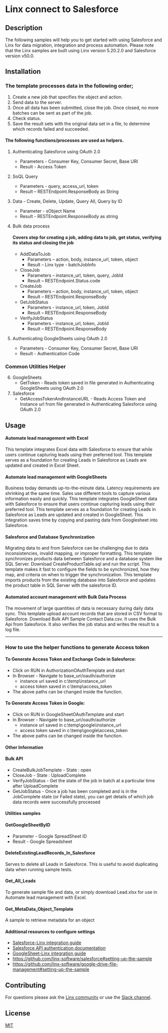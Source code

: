 # Linx connect to Salesforce
## Description
The following samples will help you to get started with using Salesforce and Linx for data migration, integration and process automation.  Please note that the Linx samples are built using Linx version 5.20.2.0 and Salesforce version v50.0.  
## Installation
### The template processes data in the following order;
1.	Create a new job that specifies the object and action.
2.	Send data to the server.
3.	Once all data has been submitted, close the job. Once closed, no more batches can be sent as part of the job.
4.	Check status. 
5.	Save the result sets with the original data set in a file, to determine which records failed and succeeded.
 #### The following functions/processes are used as helpers.  
1.	Authenticating Salesforce using OAuth 2.0
     - Parameters - Consumer Key, Consumer Secret, Base URI
     - Result - Access Token
2.	SoQL Query 
     - Parameters - query, access_url, token
     - Result – RESTEndpoint.ResponseBody as String
3.	Data - Create, Delete, Update, Query All, Query by ID 
     - Parameter - sObject Name
     - Result - RESTEndpoint.ResponseBody as string
4.	Bulk data process 
    #### Covers step for creating a job, adding data to job, get status, verifying its status and closing the job
     - AddDataToJob 
          - Parameters – action, body, instance_url, token, object
          - Result – Linx type -  batchJobInfo 
     - CloseJob
          - Parameters – instance_url, token, query, JobId
          - Result – RESTEndpoint.Status.code
     - CreateJob
          - Parameters – action, body, instance_url, token, object
          - Result – RESTEndpoint.ResponseBody
     - GetJobStatus
          - Parameters -  instance_url, token, JobId
          - Result – RESTEndpoint.ResponseBody
     - VerifyJobStatus
          - Parameters -  instance_url, token, JobId
          - Result – RESTEndpoint.ResponseBody

5.	Authenticating GoogleSheets using OAuth 2.0
     - Parameters - Consumer Key, Consumer Secret, Base URI
     - Result - Authentication Code
### Common Utilities Helper
6.   GoogleSheets
     - GetToken - Reads token saved in file generated in Authenticating GoogleSheets using OAuth 2.0    
7.   Salesforce
     - GetAccessTokenAndInstanceURL - Reads Access Token and Instance url from file generated in Authenticating Salesforce using OAuth 2.0
## Usage
#### Automate lead management with Excel
This template integrates Excel data with Salesforce to ensure that while users continue capturing leads using their preferred tool.  This template serves as a foundation for creating Leads in Salesforce as Leads are updated and created in Excel Sheet. 

#### Automate lead management with GoogleSheets
Business today demands up-to-the-minute data. Latency requirements are shrinking at the same time.  Sales use different tools to capture various information easily and quickly.
This template integrates GoogleSheet data with Salesforce to ensure that users continue capturing leads using their preferred tool.  This template serves as a foundation for creating Leads in Salesforce as Leads are updated and created in GoogleSheet.  This integration saves time by copying and pasting data from Googlesheet into Salesforce.

#### Salesforce and Database Synchronization
Migrating data to and from Salesforce can be challenging due to data inconsistencies, invalid mapping, or improper formatting.
This template synchronizes products data between Salesforce and a database system like SQL Server. Download CreateProductTable.sql and run the script. This template makes it fast to configure the fields to be synchronized, how they map, and criteria on when to trigger the synchronization.  This template imports products from the existing database into Salesforce and updates the product table in SQL Server with the salesforce ID.

#### Automated account management with Bulk Data Process
The movement of large quantities of data is necessary during daily data sync.
This template upload account records that are stored in CSV format to Salesforce.  Download Bulk API Sample Contact Data.csv.  It uses the Bulk Api from Salesforce.  It also verifies the job status and writes the result to a log file. 

--- 
### How to use the helper functions to generate Access token
#### To Generate Access Token and Exchange Code in Salesforce: 
 - Click on RUN in AuthorizationOAuthTemplate and start
 - In Browser - Navigate to base_uri/oauth/authorize
     - instance url saved in c:\temp\instance_url
     - access token saved in c:\temp\access_token
- The above paths can be changed inside the function. 
#### To Generate Access Token in Google: 
- Click on RUN in GoogleSheetOAuthTemplate and start
 - In Browser - Navigate to base_uri/oauth/authorize
     - instance url saved in c:\temp\google\instance_url
     - access token saved in c:\temp\google\access_token
- The above paths can be changed inside the function.

#### Other Information
#### Bulk API
 - CreateBulkJobTemplate  - State : open
 - CloseJob - State : UploadComplete
 - VerifyJobStatus - Get the state of the job in batch at a particular time after UploadComplete
 - GetJobStatus - Once a job has been completed and is in the JobComplete state (or Failed state), you can get details of which job data records were successfully processed

#### Utilities samples
#### GetGoogleSheetByID
- Parameter - Google SpreadSheet ID
- Result - Google Spreadsheet

#### DeleteExistingLeadRecords_In_Salesforce
Serves to delete all Leads in Salesforce.  This is useful to avoid duplicating data when running sample tests. 

#### Get_All_Leads 
To generate sample file and data, or simply download Lead.xlsx for use in Automate lead management with Excel.

#### Get_MetaData_Object_Template
A sample to retrieve metadata for an object

#### Additional resources to configure settings 
- [Salesforce-Linx integration guide](https://community.linx.software/community/t/integrating-with-salesforce/494)
- [Salesforce API authentication documentation](https://help.salesforce.com/articleView?id=sf.remoteaccess_oauth_web_server_flow.htm&type=5)
- [GoogleSheet-Linx integration guide](https://linx.software/docs/guides/googleapis/)
- https://github.com/linx-software/salesforce#setting-up-the-sample
- https://github.com/linx-software/google-drive-file-management#setting-up-the-sample
   
## Contributing

For questions please ask the [Linx community](https://linx/software/community) or use the [Slack channel](https://linxsoftware.slack.com/archives/C01FLBC1XNX). 

## License

[MIT](https://github.com/linx-software/template-repo/blob/main/LICENSE.txt)
